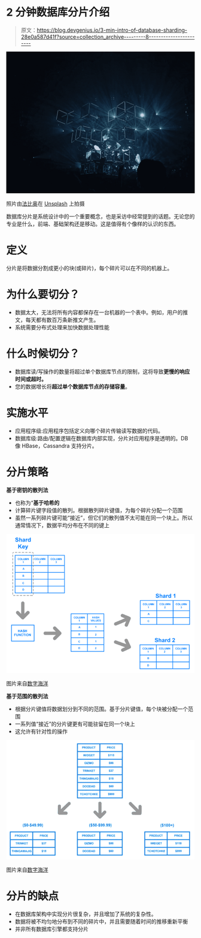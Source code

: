 # 2 分钟数据库分片介绍

> 原文：<https://blog.devgenius.io/3-min-intro-of-database-sharding-28e0a587d41f?source=collection_archive---------8----------------------->

![](img/dd747565f9ec91fb31b2a445f7529ab5.png)

照片由[法比奥](https://unsplash.com/@fabioha?utm_source=medium&utm_medium=referral)在 [Unsplash](https://unsplash.com?utm_source=medium&utm_medium=referral) 上拍摄

数据库分片是系统设计中的一个重要概念，也是采访中经常提到的话题。无论您的专业是什么，前端、基础架构还是移动。这是值得有个像样的认识的东西。

# 定义

分片是将数据分割成更小的块(或碎片)，每个碎片可以在不同的机器上。

# 为什么要切分？

*   数据太大，无法将所有内容都保存在一台机器的一个表中。例如，用户的推文，每天都有数百万条新推文产生。
*   系统需要分布式处理来加快数据处理性能

# 什么时候切分？

*   数据库读/写操作的数量将超过单个数据库节点的限制，这将导致**更慢的响应时间或超时。**
*   您的数据增长将**超过单个数据库节点的存储容量**。

# 实施水平

*   应用程序级:应用程序包括定义向哪个碎片传输读写数据的代码。
*   数据库级:路由/配置逻辑在数据库内部实现，分片对应用程序是透明的。DB 像 HBase，Cassandra 支持分片。

# 分片策略

**基于密钥的散列法**

*   也称为“**基于哈希的**
*   计算碎片键字段值的散列。根据散列碎片键值，为每个碎片分配一个范围
*   虽然一系列碎片键可能“接近”，但它们的散列值不太可能在同一个块上。所以通常情况下，数据平均分布在不同的键上

![](img/e8c9902a0ab71c25c7285e645de8204a.png)

图片来自[数字海洋](http://digitalocean.com)

**基于范围的散列法**

*   根据分片键值将数据划分到不同的范围。基于分片键值，每个块被分配一个范围
*   一系列值“接近”的分片键更有可能驻留在同一个块上
*   这允许有针对性的操作

![](img/ad026526070b8719ac4c1db466dd24de.png)

图片来自[数字海洋](http://digitalocean.com)

# 分片的缺点

*   在数据库架构中实现分片很复杂，并且增加了系统的复杂性。
*   数据将被不均匀地分布到不同的碎片中，并且需要随着时间的推移重新平衡
*   并非所有数据库引擎都支持分片